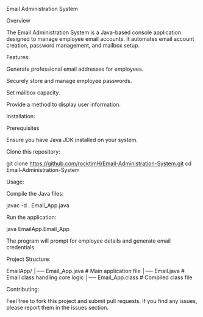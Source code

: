  Email Administration System

Overview

The Email Administration System is a Java-based console application designed to manage employee email accounts. It automates email account creation, password management, and mailbox setup.

Features:

Generate professional email addresses for employees.

Securely store and manage employee passwords.

Set mailbox capacity.

Provide a method to display user information.

Installation:

Prerequisites

Ensure you have Java JDK installed on your system.

Clone this repository:

git clone https://github.com/rocktimH/Email-Administration-System.git
cd Email-Administration-System

Usage:

Compile the Java files:

javac -d . Email_App.java

Run the application:

java EmailApp.Email_App

The program will prompt for employee details and generate email credentials.

Project Structure:

EmailApp/
│── Email_App.java      # Main application file
│── Email.java          # Email class handling core logic
│── Email_App.class     # Compiled class file

Contributing:

Feel free to fork this project and submit pull requests. If you find any issues, please report them in the issues section.
